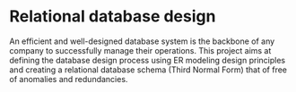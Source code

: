 # Relational database design

An efficient and well-designed database system is the backbone of any company to successfully manage their operations. This project aims at defining the database design process using ER modeling design principles and creating a relational database schema (Third Normal Form) that of free of anomalies and redundancies.
